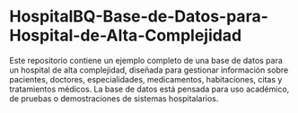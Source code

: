 # HospitalBQ-Base-de-Datos-para-Hospital-de-Alta-Complejidad
Este repositorio contiene un ejemplo completo de una base de datos para un hospital de alta complejidad, diseñada para gestionar información sobre pacientes, doctores, especialidades, medicamentos, habitaciones, citas y tratamientos médicos. La base de datos está pensada para uso académico, de pruebas o demostraciones de sistemas hospitalarios.
